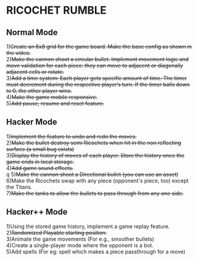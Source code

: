 <h1>RICOCHET RUMBLE</h1>


<h2>Normal Mode</h2>

1)<s>Create an 8x8 grid for the game board. Make the base config as shown in the video.</s>
<br>
2)<s>Make the cannon shoot a circular bullet. Implement movement logic and move validation for each piece: they can move to adjacent or diagonally adjacent cells or rotate.</s>
<br>
3)<s>Add a time system: Each player gets specific amount of time. The timer must decrement during the respective player’s turn. If the timer balls down to 0, the other player wins.</s>
<br>
4)<s>Make the game mobile responsive.</s>
<br>
5)<s>Add pause, resume and reset feature.</s>

<h2>Hacker Mode</h2>

1)<s>Implement the feature to undo and redo the moves.</s> <br>
2)<s>Make the bullet destroy semi Ricochets when hit in the non reflecting surface.(a small bug exists)</s>
<br>
3)<s>Display the history of moves of each player. Store the history once the game ends in local storage.</s>
<br>
4)<s>Add game sound effects.</s>
<br>q
5)<s>Make the cannon shoot a Directional bullet (you can use an asset)</s>
<br>
6)Make the Ricochets swap with any piece (opponent's piece, too) except the Titans.
<br>
7)<s >Make the tanks to allow the bullets to pass through from any one side.</s>
<br>

<h2>Hacker++ Mode</h2>

1)Using the stored game history, implement a game replay feature.
<br>
2)<s>Randomized Playable starting position.</s>
<br>
3)Animate the game movements (For e.g., smoother bullets)
<br>
4)Create a single-player mode where the opponent is a bot.
<br>
5)Add spells (For eg: spell which makes a piece passthrough for a move)
<br>
